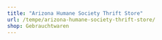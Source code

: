 ```yaml
---
title: "Arizona Humane Society Thrift Store"
url: /tempe/arizona-humane-society-thrift-store/
shop: Gebrauchtwaren
---
```

